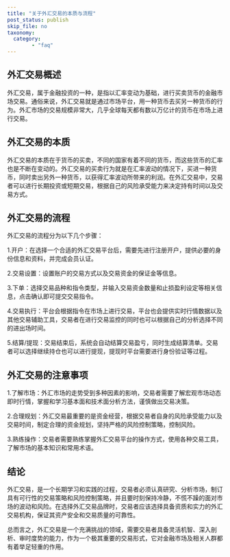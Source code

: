 ```yaml
---
title: "关于外汇交易的本质与流程"
post_status: publish
skip_file: no
taxonomy:
  category:
        - "faq"
---
```


## 外汇交易概述

外汇交易，属于金融投资的一种，是指以汇率变动为基础，进行买卖货币的金融市场交易。通俗来说，外汇交易就是通过市场平台，用一种货币去买另一种货币的行为。外汇市场的交易规模非常大，几乎全球每天都有数以万亿计的货币在市场上进行交易。

## 外汇交易的本质

外汇交易的本质在于货币的买卖，不同的国家有着不同的货币，而这些货币的汇率也是不断在变动的。外汇交易的买卖行为就是在汇率波动的情况下，买进一种货币，同时卖出另外一种货币，以获得汇率波动所带来的利润。在外汇交易中，交易者可以进行长期投资或短期交易，根据自己的风险承受能力来决定持有时间以及交易方式。

## 外汇交易的流程

外汇交易的流程分为以下几个步骤：

1.开户：在选择一个合适的外汇交易平台后，需要先进行注册开户，提供必要的身份信息和资料，并完成会员认证。

2.交易设置：设置账户的交易方式以及交易资金的保证金等信息。

3.下单：选择交易品种和指令类型，并输入交易资金数量和止损盈利设定等相关信息，点击确认即可提交交易指令。

4.交易执行：平台会根据指令在市场上进行交易，平台也会提供实时行情数据以及其他交易辅助工具，交易者在进行交易监控的同时也可以根据自己的分析选择不同的进出场时间。

5.结算/提现：交易结束后，系统会自动结算交易盈亏，同时生成结算清单。交易者可以选择继续持仓也可以进行提现，提现时平台需要进行身份验证等过程。

## 外汇交易的注意事项

1.了解市场：外汇市场的走势受到多种因素的影响，交易者需要了解宏观市场动态即时行情，掌握和学习基本面和技术面分析方法，谨慎做出交易决策。

2.合理规划：外汇交易最重要的是资金经营，根据交易者自身的风险承受能力以及交易时间，制定合理的资金规划，坚持严格的风险控制策略，控制风险。

3.熟练操作：交易者需要熟练掌握外汇交易平台的操作方式，使用各种交易工具，了解市场的基本知识和常用术语。

## 结论

外汇交易，是一个长期学习和实践的过程，交易者必须认真研究、分析市场，制订具有可行性的交易策略和风险控制策略，并且要时刻保持冷静，不慌不躁的面对市场的波动和风险。在选择外汇交易品牌时，交易者应该选择具备资质和实力的外汇交易机构，保证其资产安全和交易质量的可靠性。

总而言之，外汇交易是一个充满挑战的领域，需要交易者具备灵活机智、深入剖析、审时度势的能力，作为一个极其重要的交易形式，它对金融市场及相关人群都有着举足轻重的作用。
